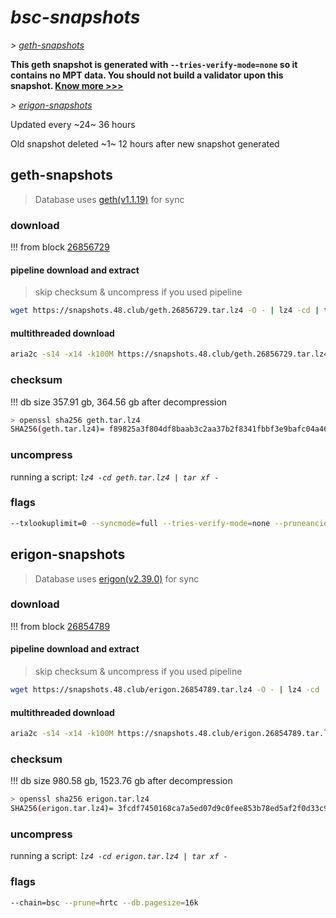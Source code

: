 # *bsc-snapshots*


*\> [geth-snapshots](#geth-snapshots)*

**This geth snapshot is generated with `--tries-verify-mode=none` so it contains no MPT data. You should not build a validator upon this snapshot. [Know more >>>](https://github.com/bnb-chain/bsc/pull/926)**

*\> [erigon-snapshots](#erigon-snapshots)*

Updated every ~24~ 36 hours

Old snapshot deleted ~1~ 12 hours after new snapshot generated

## geth-snapshots


> Database uses [geth(v1.1.19)](https://github.com/bnb-chain/bsc/releases/tag/v1.1.19) for sync


### download

<!-- begin_geth -->

!!! from block [26856729](https://bscscan.com/block/26856729)

#### pipeline download and extract
> skip checksum & uncompress if you used pipeline
```bash
wget https://snapshots.48.club/geth.26856729.tar.lz4 -O - | lz4 -cd | tar xf -
```

#### multithreaded download

```bash
aria2c -s14 -x14 -k100M https://snapshots.48.club/geth.26856729.tar.lz4 -o geth.tar.lz4
```


### checksum

!!! db size 357.91 gb, 364.56 gb after decompression
```bash
> openssl sha256 geth.tar.lz4
SHA256(geth.tar.lz4)= f89825a3f804df8baab3c2aa37b2f8341fbbf3e9bafc04a4653668c655faa052
```

<!-- end_geth -->

### uncompress


running a script: _`lz4 -cd geth.tar.lz4 | tar xf -`_


### flags


```bash
--txlookuplimit=0 --syncmode=full --tries-verify-mode=none --pruneancient=true --diffblock=5000
```


## erigon-snapshots


> Database uses [erigon(v2.39.0)](https://github.com/ledgerwatch/erigon/releases/tag/v2.39.0) for sync


### download

<!-- begin_erigon -->

!!! from block [26854789](https://bscscan.com/block/26854789)

#### pipeline download and extract
> skip checksum & uncompress if you used pipeline
```bash
wget https://snapshots.48.club/erigon.26854789.tar.lz4 -O - | lz4 -cd | tar xf -
```

#### multithreaded download

```bash
aria2c -s14 -x14 -k100M https://snapshots.48.club/erigon.26854789.tar.lz4 -o erigon.tar.lz4
```


### checksum

!!! db size 980.58 gb, 1523.76 gb after decompression
```bash
> openssl sha256 erigon.tar.lz4
SHA256(erigon.tar.lz4)= 3fcdf7450168ca7a5ed07d9c0fee853b78ed5af2f0d33c993b2d88c9c312ca8e
```

<!-- end_erigon -->


### uncompress


running a script: _`lz4 -cd erigon.tar.lz4 | tar xf -`_


### flags


```bash
--chain=bsc --prune=hrtc --db.pagesize=16k
```
